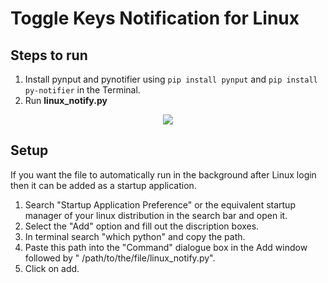 # Toggle Keys Notification for Linux
   
## Steps to run
1. Install pynput and pynotifier using ```pip install pynput``` and ```pip install py-notifier``` in the Terminal.
2. Run **linux_notify.py**

<p align = "center">
  <img text = "Linux Toggle Key Notification Demo" src = "/Linux Toggle Key Notification.gif"/>
</p> 

## Setup  
If you want the file to automatically run in the background after Linux login then it can be added as a startup application.  
 1. Search "Startup Application Preference" or the equivalent startup manager of your linux  distribution in the search bar and open it.
 2. Select the "Add" option and fill out the discription boxes.
 3. In terminal search "which python" and copy the path.
 4. Paste this path into the "Command" dialogue box  in the Add window followed by " /path/to/the/file/linux_notify.py".
 5. Click on add.
